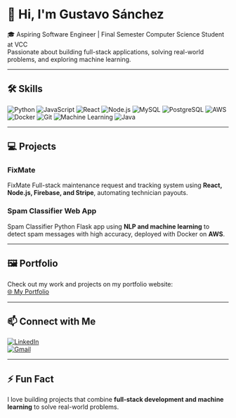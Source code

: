 # 👋 Hi, I'm Gustavo Sánchez

🎓 Aspiring Software Engineer | Final Semester Computer Science Student at VCC  
Passionate about building full-stack applications, solving real-world problems, and exploring machine learning.

---

## 🛠 Skills

![Python](https://img.shields.io/badge/-Python-3776AB?style=for-the-badge&logo=python&logoColor=white)
![JavaScript](https://img.shields.io/badge/-JavaScript-F7DF1E?style=for-the-badge&logo=javascript&logoColor=black)
![React](https://img.shields.io/badge/-React-61DAFB?style=for-the-badge&logo=react&logoColor=black)
![Node.js](https://img.shields.io/badge/-Node.js-339933?style=for-the-badge&logo=node.js&logoColor=white)
![MySQL](https://img.shields.io/badge/-MySQL-4479A1?style=for-the-badge&logo=mysql&logoColor=white)
![PostgreSQL](https://img.shields.io/badge/-PostgreSQL-4169E1?style=for-the-badge&logo=postgresql&logoColor=white)
![AWS](https://img.shields.io/badge/-AWS-232F3E?style=for-the-badge&logo=amazonaws&logoColor=white)
![Docker](https://img.shields.io/badge/-Docker-2496ED?style=for-the-badge&logo=docker&logoColor=white)
![Git](https://img.shields.io/badge/-Git-F05032?style=for-the-badge&logo=git&logoColor=white)
![Machine Learning](https://img.shields.io/badge/-Machine_Learning-FF6F61?style=for-the-badge)
![Java](https://img.shields.io/badge/-Java-007396?style=for-the-badge&logo=java&logoColor=white)


---

## 💻 Projects

### **FixMate**
FixMate
Full-stack maintenance request and tracking system using **React, Node.js, Firebase, and Stripe**, automating technician payouts.

### **Spam Classifier Web App**
Spam Classifier
Python Flask app using **NLP and machine learning** to detect spam messages with high accuracy, deployed with Docker on **AWS**.

---

## 🖼 Portfolio

Check out my work and projects on my portfolio website:  
[🌐 My Portfolio](https://your-portfolio-url.com)

---

## 📫 Connect with Me
[![LinkedIn](https://img.shields.io/badge/-LinkedIn-0077B5?style=for-the-badge&logo=linkedin&logoColor=white)](https://www.linkedin.com/in/gustavo-sanchez0507/)  
[![Gmail](https://img.shields.io/badge/-Email-D14836?style=for-the-badge&logo=gmail&logoColor=white)](mailto:gutykash@gmail.com)

---

## ⚡ Fun Fact
I love building projects that combine **full-stack development and machine learning** to solve real-world problems.
